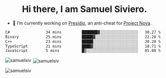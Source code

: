 <h1 align="center">Hi there, I am Samuel Siviero.</h1>

- 🔭 I’m currently working on [Presidio](https://presidio.ac), an anti-cheat for [Project Nova](https://discord.gg/novafn).

<!--START_SECTION:waka-->

```txt
C#                34 mins         ███████▓░░░░░░░░░░░░░░░░░   30.27 %
Binary            25 mins         █████▓░░░░░░░░░░░░░░░░░░░   22.28 %
C++               23 mins         █████░░░░░░░░░░░░░░░░░░░░   20.20 %
TypeScript        21 mins         ████▓░░░░░░░░░░░░░░░░░░░░   18.71 %
JavaScript        5 mins          █▒░░░░░░░░░░░░░░░░░░░░░░░   05.00 %
```

<!--END_SECTION:waka-->

<p><img align="left" src="https://github-readme-stats.vercel.app/api/top-langs?username=samuelsiv&show_icons=true&locale=en&layout=compact&theme=radical" alt="samuelsiv" /></p>

<p>&nbsp;<img align="center" src="https://github-readme-stats.vercel.app/api?username=samuelsiv&show_icons=true&locale=en&theme=radical" alt="samuelsiv" /></p>
<p align="left"> <img src="https://komarev.com/ghpvc/?username=samuelsiv&label=Profile%20views&color=0e75b6&style=flat" alt="samuelsiv" /> </p>
